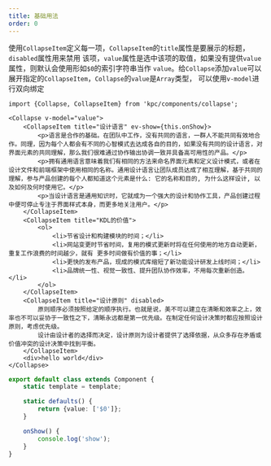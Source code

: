 ```yaml
---
title: 基础用法
order: 0
---
```


使用`CollapseItem`定义每一项，`CollapseItem`的`title`属性是要展示的标题，`disabled`属性用来禁用
该项，`value`属性是选中该项的取值，如果没有提供`value`属性，则默认会使用形如`$0`的索引字符串当作
`value`。给`Collapse`添加`value`可以展开指定的`CollapseItem`，`Collapse`的`value`是`Array`类型，
可以使用`v-model`进行双向绑定

```vdt
import {Collapse, CollapseItem} from 'kpc/components/collapse';

<Collapse v-model="value">
    <CollapseItem title="设计语言" ev-show={this.onShow}>
        <p>语言是合作的基础。在团队中工作，没有共同的语言，一群人不能共同有效地合作。同理，因为每个人都会有不同的心智模式去达成各自的目的，如果没有共同的设计语言，对界面元素的共同理解，那么我们很难通过协作输出协调一致并具备高可用性的产品。</p>
        <p>拥有通用语言意味着我们有相同的方法来命名界面元素和定义设计模式，或者在设计文件和前端框架中使用相同的名称。通用设计语言让团队成员达成了相互理解，基于共同的理解，参与产品创建的每个人都知道这个元素是什么: 它的名称和目的, 为什么这样设计, 以及如何及何时使用它。</p>
        <p>当设计语言是通用知识时，它就成为一个强大的设计和协作工具，产品创建过程中便可停止专注于界面样式本身，而更多地关注用户。</p>
    </CollapseItem>
    <CollapseItem title="KDL的价值">
        <ol>
            <li>节省设计和构建模块的时间；</li>
            <li>网站变更时节省时间，复用的模式更新时将在任何使用的地方自动更新，重复工作浪费的时间越少，就有 更多时间做有价值的事；</li>
            <li>更快的发布产品，现成的模式库缩短了新功能设计研发上线时间；</li>
            <li>品牌统一性、视觉一致性、提升团队协作效率，不用每次重新创造。</li>
        </ol>
    </CollapseItem>
    <CollapseItem title="设计原则" disabled>
        原则顺序必须按照给定的顺序执行。也就是说，美不可以建立在清晰和效率之上，效率也不可以妥协于一致性之下，清晰永远都是第一优先级。在制定任何设计决策时都应按照设计原则，考虑优先级。
        设计由设计者的选择而决定，设计原则为设计者提供了选择依据，从众多存在矛盾或价值冲突的设计决策中找到平衡。
    </CollapseItem>
    <div>hello world</div>
</Collapse>
```

```ts
export default class extends Component {
    static template = template;

    static defaults() {
        return {value: ['$0']};
    }

    onShow() {
        console.log('show');
    }
}
```
